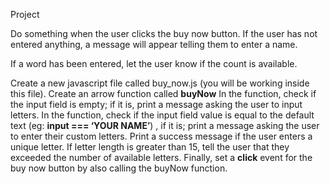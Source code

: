 Project



Do something when the user clicks the buy now button. If the user has not entered anything, a message will appear telling them to enter a name.

If a word has been entered, let the user know if the count is available.

Create a new javascript file called buy_now.js (you will be working inside this file).
Create an arrow function called **buyNow**
In the function, check if the input field is empty; if it is, print a message asking the user to input letters.
In the function, check if the input field value is equal to the default text (eg: **input === ‘YOUR NAME’**) , if it is; print a message asking the user to enter their custom letters.
Print a success message if the user enters a unique letter.
If letter length is greater than 15, tell the user that they exceeded the number of available letters.
Finally, set a **click** event for the buy now button by also calling the buyNow function.